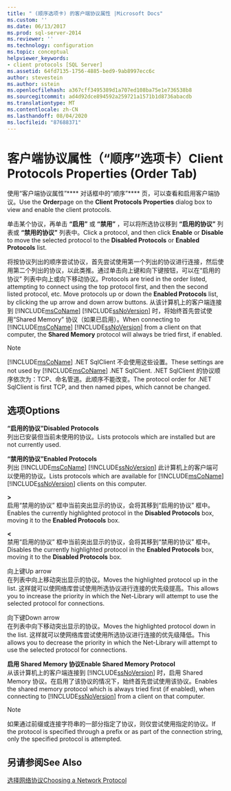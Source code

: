 ```yaml
---
title: " (顺序选项卡) 的客户端协议属性 |Microsoft Docs"
ms.custom: ''
ms.date: 06/13/2017
ms.prod: sql-server-2014
ms.reviewer: ''
ms.technology: configuration
ms.topic: conceptual
helpviewer_keywords:
- client protocols [SQL Server]
ms.assetid: 64fd7135-1756-4885-bed9-9ab8997ecc6c
author: stevestein
ms.author: sstein
ms.openlocfilehash: a367cff3495389d1a707ed108ba75e1e736538b8
ms.sourcegitcommit: ad4d92dce894592a259721a1571b1d8736abacdb
ms.translationtype: MT
ms.contentlocale: zh-CN
ms.lasthandoff: 08/04/2020
ms.locfileid: "87688371"
---
```

# <a name="client-protocols-properties-order-tab"></a><span data-ttu-id="3705c-102">客户端协议属性（“顺序”选项卡）</span><span class="sxs-lookup"><span data-stu-id="3705c-102">Client Protocols Properties (Order Tab)</span></span>
  <span data-ttu-id="3705c-103">使用“客户端协议属性”\*\*\*\* 对话框中的“顺序”\*\*\*\* 页，可以查看和启用客户端协议。</span><span class="sxs-lookup"><span data-stu-id="3705c-103">Use the **Order**page on the **Client Protocols Properties** dialog box to view and enable the client protocols.</span></span>  
  
 <span data-ttu-id="3705c-104">单击某个协议，再单击 **“启用”** 或 **“禁用”** ，可以将所选协议移到 **“启用的协议”** 列表或 **“禁用的协议”** 列表中。</span><span class="sxs-lookup"><span data-stu-id="3705c-104">Click a protocol, and then click **Enable** or **Disable** to move the selected protocol to the **Disabled Protocols** or **Enabled Protocols** list.</span></span>  
  
 <span data-ttu-id="3705c-105">将按协议列出的顺序尝试协议，首先尝试使用第一个列出的协议进行连接，然后使用第二个列出的协议，以此类推。通过单击向上键和向下键按钮，可以在“启用的协议”  列表中向上或向下移动协议。</span><span class="sxs-lookup"><span data-stu-id="3705c-105">Protocols are tried in the order listed, attempting to connect using the top protocol first, and then the second listed protocol, etc. Move protocols up or down the **Enabled Protocols** list, by clicking the up arrow and down arrow buttons.</span></span> <span data-ttu-id="3705c-106">从该计算机上的客户端连接到 [!INCLUDE[msCoName](../../includes/msconame-md.md)] [!INCLUDE[ssNoVersion](../../includes/ssnoversion-md.md)] 时，将始终首先尝试使用“Shared Memory”  协议（如果已启用）。</span><span class="sxs-lookup"><span data-stu-id="3705c-106">When connecting to [!INCLUDE[msCoName](../../includes/msconame-md.md)] [!INCLUDE[ssNoVersion](../../includes/ssnoversion-md.md)] from a client on that computer, the **Shared Memory** protocol will always be tried first, if enabled.</span></span>  
  
> [!NOTE]  
>  <span data-ttu-id="3705c-107">[!INCLUDE[msCoName](../../includes/msconame-md.md)] .NET SqlClient 不会使用这些设置。</span><span class="sxs-lookup"><span data-stu-id="3705c-107">These settings are not used by [!INCLUDE[msCoName](../../includes/msconame-md.md)] .NET SqlClient.</span></span> <span data-ttu-id="3705c-108">.NET SqlClient 的协议顺序依次为：TCP、命名管道。此顺序不能改变。</span><span class="sxs-lookup"><span data-stu-id="3705c-108">The protocol order for .NET SqlClient is first TCP, and then named pipes, which cannot be changed.</span></span>  
  
## <a name="options"></a><span data-ttu-id="3705c-109">选项</span><span class="sxs-lookup"><span data-stu-id="3705c-109">Options</span></span>  
 <span data-ttu-id="3705c-110">**“启用的协议”**</span><span class="sxs-lookup"><span data-stu-id="3705c-110">**Disabled Protocols**</span></span>  
 <span data-ttu-id="3705c-111">列出已安装但当前未使用的协议。</span><span class="sxs-lookup"><span data-stu-id="3705c-111">Lists protocols which are installed but are not currently used.</span></span>  
  
 <span data-ttu-id="3705c-112">**“禁用的协议”**</span><span class="sxs-lookup"><span data-stu-id="3705c-112">**Enabled Protocols**</span></span>  
 <span data-ttu-id="3705c-113">列出 [!INCLUDE[msCoName](../../includes/msconame-md.md)] [!INCLUDE[ssNoVersion](../../includes/ssnoversion-md.md)] 此计算机上的客户端可以使用的协议。</span><span class="sxs-lookup"><span data-stu-id="3705c-113">Lists protocols which are available for [!INCLUDE[msCoName](../../includes/msconame-md.md)] [!INCLUDE[ssNoVersion](../../includes/ssnoversion-md.md)] clients on this computer.</span></span>  
  
 **>**  
 <span data-ttu-id="3705c-114">启用“禁用的协议”  框中当前突出显示的协议，会将其移到“启用的协议”  框中。</span><span class="sxs-lookup"><span data-stu-id="3705c-114">Enables the currently highlighted protocol in the **Disabled Protocols** box, moving it to the **Enabled Protocols** box.</span></span>  
  
 **\<**  
 <span data-ttu-id="3705c-115">禁用“启用的协议”  框中当前突出显示的协议，会将其移到“禁用的协议”  框中。</span><span class="sxs-lookup"><span data-stu-id="3705c-115">Disables the currently highlighted protocol in the **Enabled Protocols** box, moving it to the **Disabled Protocols** box.</span></span>  
  
 <span data-ttu-id="3705c-116">向上键</span><span class="sxs-lookup"><span data-stu-id="3705c-116">Up arrow</span></span>  
 <span data-ttu-id="3705c-117">在列表中向上移动突出显示的协议。</span><span class="sxs-lookup"><span data-stu-id="3705c-117">Moves the highlighted protocol up in the list.</span></span> <span data-ttu-id="3705c-118">这样就可以使网络库尝试使用所选协议进行连接的优先级提高。</span><span class="sxs-lookup"><span data-stu-id="3705c-118">This allows you to increase the priority in which the Net-Library will attempt to use the selected protocol for connections.</span></span>  
  
 <span data-ttu-id="3705c-119">向下键</span><span class="sxs-lookup"><span data-stu-id="3705c-119">Down arrow</span></span>  
 <span data-ttu-id="3705c-120">在列表中向下移动突出显示的协议。</span><span class="sxs-lookup"><span data-stu-id="3705c-120">Moves the highlighted protocol down in the list.</span></span> <span data-ttu-id="3705c-121">这样就可以使网络库尝试使用所选协议进行连接的优先级降低。</span><span class="sxs-lookup"><span data-stu-id="3705c-121">This allows you to decrease the priority in which the Net-Library will attempt to use the selected protocol for connections.</span></span>  
  
 <span data-ttu-id="3705c-122">**启用 Shared Memory 协议**</span><span class="sxs-lookup"><span data-stu-id="3705c-122">**Enable Shared Memory Protocol**</span></span>  
 <span data-ttu-id="3705c-123">从该计算机上的客户端连接到 [!INCLUDE[ssNoVersion](../../includes/ssnoversion-md.md)] 时，启用 Shared Memory 协议。在启用了该协议的情况下，始终首先尝试使用该协议。</span><span class="sxs-lookup"><span data-stu-id="3705c-123">Enables the shared memory protocol which is always tried first (if enabled), when connecting to [!INCLUDE[ssNoVersion](../../includes/ssnoversion-md.md)] from a client on that computer.</span></span>  
  
> [!NOTE]  
>  <span data-ttu-id="3705c-124">如果通过前缀或连接字符串的一部分指定了协议，则仅尝试使用指定的协议。</span><span class="sxs-lookup"><span data-stu-id="3705c-124">If the protocol is specified through a prefix or as part of the connection string, only the specified protocol is attempted.</span></span>  
  
## <a name="see-also"></a><span data-ttu-id="3705c-125">另请参阅</span><span class="sxs-lookup"><span data-stu-id="3705c-125">See Also</span></span>  
 [<span data-ttu-id="3705c-126">选择网络协议</span><span class="sxs-lookup"><span data-stu-id="3705c-126">Choosing a Network Protocol</span></span>](../../../2014/tools/configuration-manager/choosing-a-network-protocol.md)  
  
  
